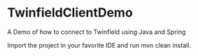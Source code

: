 TwinfieldClientDemo
===================

A Demo of how to connect to Twinfield using Java and Spring

Import the project in your favorite IDE and run mvn clean install.

